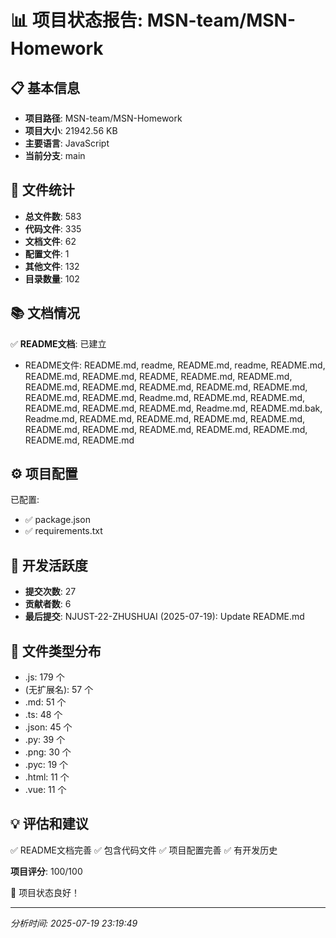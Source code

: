 # 📊 项目状态报告: MSN-team/MSN-Homework

## 📋 基本信息

- **项目路径**: MSN-team/MSN-Homework
- **项目大小**: 21942.56 KB
- **主要语言**: JavaScript
- **当前分支**: main

## 📁 文件统计

- **总文件数**: 583
- **代码文件**: 335
- **文档文件**: 62
- **配置文件**: 1
- **其他文件**: 132
- **目录数量**: 102

## 📚 文档情况

✅ **README文档**: 已建立
- README文件: README.md, readme, README.md, readme, README.md, README.md, README.md, README, README.md, README.md, README.md, README.md, README.md, README.md, README.md, README.md, README.md, Readme.md, README.md, README.md, README.md, README.md, README.md, Readme.md, README.md.bak, Readme.md, README.md, README.md, README.md, README.md, README.md, README.md, README.md, README.md, README.md, README.md, README.md

## ⚙️ 项目配置

已配置:
- ✅ package.json
- ✅ requirements.txt

## 🔄 开发活跃度

- **提交次数**: 27
- **贡献者数**: 6
- **最后提交**: NJUST-22-ZHUSHUAI (2025-07-19): Update README.md

## 📄 文件类型分布

- .js: 179 个
- (无扩展名): 57 个
- .md: 51 个
- .ts: 48 个
- .json: 45 个
- .py: 39 个
- .png: 30 个
- .pyc: 19 个
- .html: 11 个
- .vue: 11 个

## 💡 评估和建议

✅ README文档完善
✅ 包含代码文件
✅ 项目配置完善
✅ 有开发历史

**项目评分**: 100/100

🎉 项目状态良好！

---
*分析时间: 2025-07-19 23:19:49*